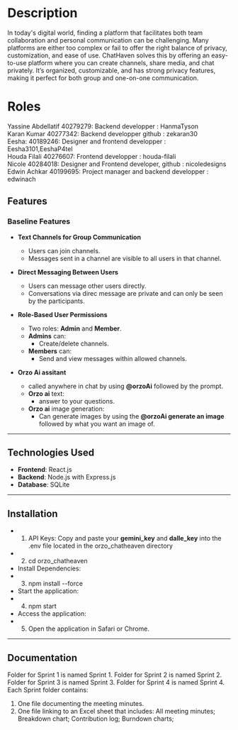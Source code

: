# Description

In today's digital world, finding a platform that facilitates both team collaboration and personal communication can be challenging. Many platforms are either too complex or fail to offer the right balance of privacy, customization, and ease of use. ChatHaven solves this by offering an easy-to-use platform where you can create channels, share media, and chat privately. It’s organized, customizable, and has strong privacy features, making it perfect for both group and one-on-one communication.

# Roles

Yassine Abdellatif 40279279: Backend developper : HanmaTyson
<br/>
Karan Kumar 40277342: Backend developper github : zekaran30
<br/>
Eesha: 40189246: Designer and frontend developper : Eesha3101,EeshaP4tel
<br/>
Houda Filali 40276607: Frontend developper : houda-filali
<br/>
Nicole 40284018: Designer and Frontend developer, github : nicoledesigns
<br/>
Edwin Achkar 40199695: Project manager and backend developper : edwinach
<br/>

## Features

### Baseline Features

-   **Text Channels for Group Communication**

    -   Users can join channels.
    -   Messages sent in a channel are visible to all users in that channel.

-   **Direct Messaging Between Users**

    -   Users can message other users directly.
    -   Conversations via direc message are private and can only be seen by the participants.

-   **Role-Based User Permissions**

    -   Two roles: **Admin** and **Member**.
    -   **Admins** can:
        -   Create/delete channels.
    -   **Members** can:
        -   Send and view messages within allowed channels.

-   **Orzo Ai assitant**
    -   called anywhere in chat by using **@orzoAi** followed by the prompt.
    -   **Orzo ai** text:
        -   answer to your questions.
    -   **Orzo ai** image generation:
        -   Can generate images by using the **@orzoAi generate an image** followed by what you want an image of.

---

## Technologies Used

-   **Frontend**: React.js
-   **Backend**: Node.js with Express.js
-   **Database**: SQLite

---

## Installation
- 1. API Keys: Copy and paste your **gemini_key** and **dalle_key** into the .env file located in the orzo_chatheaven directory
- 2. cd orzo_chatheaven
- Install Dependencies:
- 3. npm install --force
- Start the application:
- 4. npm start
- Access the application:
- 5. Open the application in Safari or Chrome.

---

## Documentation
Folder for Sprint 1 is named Sprint 1.
Folder for Sprint 2 is named Sprint 2.
Folder for Sprint 3 is named Sprint 3.
Folder for Sprint 4 is named Sprint 4.
Each Sprint folder contains:
1. One file documenting the meeting minutes.
2. One file linking to an Excel sheet that includes:
All meeting minutes;
Breakdown chart;
Contribution log;
Burndown charts;

